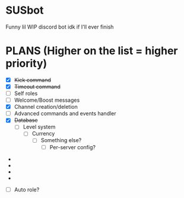 # SUSbot
 Funny lil WIP discord bot idk if I'll ever finish

# PLANS (Higher on the list = higher priority)
- [x] ~~Kick command~~
- [x] ~~Timeout command~~
- [ ] Self roles
- [ ] Welcome/Boost messages
- [x] Channel creation/deletion
- [ ] Advanced commands and events handler
- [x] ~~Database~~
  - [ ] Level system
    - [ ] Currency
      - [ ] Something else?
        - [ ] Per-server config? 
- 
- 
- 
- 
- [ ] Auto role?
